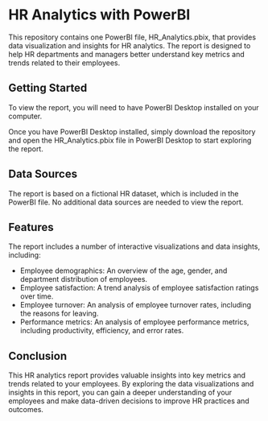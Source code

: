 # HR Analytics with PowerBI
This repository contains one PowerBI file, HR_Analytics.pbix, that provides data visualization and insights for HR analytics. The report is designed to help HR departments and managers better understand key metrics and trends related to their employees.

## Getting Started
To view the report, you will need to have PowerBI Desktop installed on your computer.

Once you have PowerBI Desktop installed, simply download the repository and open the HR_Analytics.pbix file in PowerBI Desktop to start exploring the report.

## Data Sources
The report is based on a fictional HR dataset, which is included in the PowerBI file. No additional data sources are needed to view the report.

## Features
The report includes a number of interactive visualizations and data insights, including:

- Employee demographics: An overview of the age, gender, and department distribution of employees.
- Employee satisfaction: A trend analysis of employee satisfaction ratings over time.
- Employee turnover: An analysis of employee turnover rates, including the reasons for leaving.
- Performance metrics: An analysis of employee performance metrics, including productivity, efficiency, and error rates.

## Conclusion
This HR analytics report provides valuable insights into key metrics and trends related to your employees. By exploring the data visualizations and insights in this report, you can gain a deeper understanding of your employees and make data-driven decisions to improve HR practices and outcomes.




